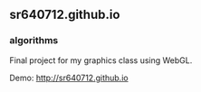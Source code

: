 ## sr640712.github.io

### algorithms

Final project for my graphics class using WebGL.  

Demo: http://sr640712.github.io

